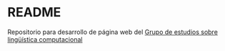 # README

Repositorio para desarrollo de página web del [Grupo de estudios sobre lingüística computacional](https://barracudanlp.github.io/#)